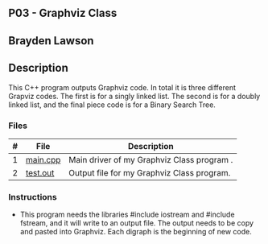 
## P03 - Graphviz Class
## Brayden Lawson
## Description 

This C++ program outputs Graphviz code. In total it is three different Grapviz codes. The first is for a singly linked list.
The second is for a doubly linked list, and the final piece code is for a Binary Search Tree.

### Files

|   #   | File     | Description                      |
| :---: | -------- | -------------------------------- |
|   1   | [main.cpp](https://github.com/bglawson1001/2143-OOP-Lawson/blob/main/Assignments/P03/main.cpp) | Main driver of my Graphviz Class program . |
|   2   | [test.out](https://github.com/bglawson1001/2143-OOP-Lawson/blob/main/Assignments/P03/test.out)| Output file for my Graphviz Class program.

### Instructions

- This program needs the libraries #include iostream and
#include fstream, and it will write to an output file. 
The output needs to be copy and pasted into Graphviz. 
Each digraph is the beginning of new code. 

